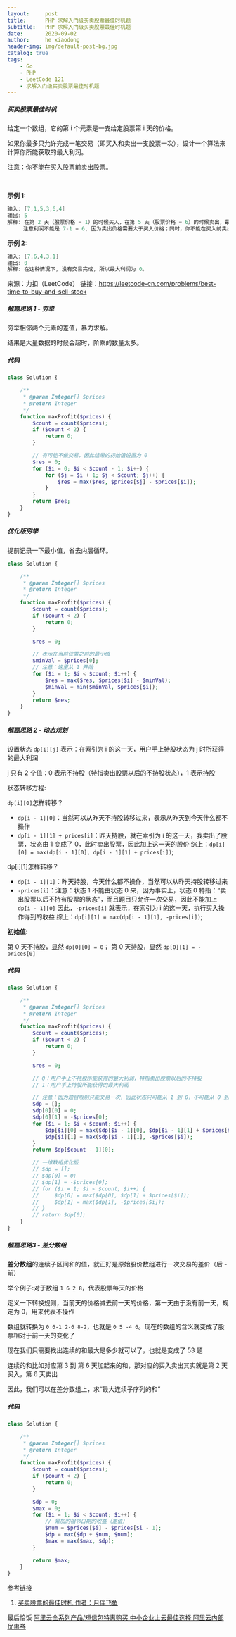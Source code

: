 ```yaml
---
layout:     post
title:      PHP 求解入门级买卖股票最佳时机题
subtitle:   PHP 求解入门级买卖股票最佳时机题
date:       2020-09-02
author:     he xiaodong
header-img: img/default-post-bg.jpg
catalog: true
tags:
    - Go
    - PHP
    - LeetCode 121
    - 求解入门级买卖股票最佳时机题
---
```



##### 买卖股票最佳时机
给定一个数组，它的第 i 个元素是一支给定股票第 i 天的价格。

如果你最多只允许完成一笔交易（即买入和卖出一支股票一次），设计一个算法来计算你所能获取的最大利润。

注意：你不能在买入股票前卖出股票。

 

**示例 1:**
```c
输入: [7,1,5,3,6,4]
输出: 5
解释: 在第 2 天（股票价格 = 1）的时候买入，在第 5 天（股票价格 = 6）的时候卖出，最大利润 = 6-1 = 5 。
     注意利润不能是 7-1 = 6, 因为卖出价格需要大于买入价格；同时，你不能在买入前卖出股票。
```

**示例 2:**
```c
输入: [7,6,4,3,1]
输出: 0
解释: 在这种情况下, 没有交易完成, 所以最大利润为 0。
```
来源：力扣（LeetCode）
链接：https://leetcode-cn.com/problems/best-time-to-buy-and-sell-stock


##### 解题思路 1 - 穷举
穷举相邻两个元素的差值，暴力求解。

结果是大量数据的时候会超时，阶乘的数量太多。

##### 代码
```php
class Solution {

    /**
     * @param Integer[] $prices
     * @return Integer
     */
    function maxProfit($prices) {
        $count = count($prices);
        if ($count < 2) {
            return 0;
        }

        // 有可能不做交易，因此结果的初始值设置为 0 
        $res = 0;
        for ($i = 0; $i < $count - 1; $i++) {
            for ($j = $i + 1; $j < $count; $j++) {
                $res = max($res, $prices[$j] - $prices[$i]);
            }
        }
        return $res;
    }
}
```

##### 优化版穷举
提前记录一下最小值，省去内层循环。

```php
class Solution {

    /**
     * @param Integer[] $prices
     * @return Integer
     */
    function maxProfit($prices) {
        $count = count($prices);
        if ($count < 2) {
            return 0;
        }

        $res = 0;

        // 表示在当前位置之前的最小值
        $minVal = $prices[0];
        // 注意：这里从 1 开始
        for ($i = 1; $i < $count; $i++) {
            $res = max($res, $prices[$i] - $minVal);
            $minVal = min($minVal, $prices[$i]);
        }
        return $res;
    }
}
```

##### 解题思路 2 - 动态规划
设置状态 `dp[i][j]` 表示：在索引为 i 的这一天，用户手上持股状态为 j 时所获得的最大利润

j 只有 2 个值：0 表示不持股（特指卖出股票以后的不持股状态），1 表示持股

状态转移方程:

`dp[i][0]`怎样转移？

- `dp[i - 1][0]`：当然可以从昨天不持股转移过来，表示从昨天到今天什么都不操作
- `dp[i - 1][1] + prices[i]`：昨天持股，就在索引为 i 的这一天，我卖出了股票，状态由 1 变成了 0，此时卖出股票，因此加上这一天的股价
综上：`dp[i][0] = max(dp[i - 1][0], dp[i - 1][1] + prices[i])`;

dp[i][1]怎样转移？

- `dp[i - 1][1]`：昨天持股，今天什么都不操作，当然可以从昨天持股转移过来
- `-prices[i]`：注意：状态 1 不能由状态 0 来，因为事实上，状态 0 特指：“卖出股票以后不持有股票的状态”，而且题目只允许一次交易，因此不能加上 `dp[i - 1][0]`
因此，`-prices[i]` 就表示，在索引为 i 的这一天，执行买入操作得到的收益
综上：`dp[i][1] = max(dp[i - 1][1], -prices[i])`;

**初始值:**

第 0 天不持股，显然 `dp[0][0] = 0`；
第 0 天持股，显然 `dp[0][1] = -prices[0]`


##### 代码
```php
class Solution {

    /**
     * @param Integer[] $prices
     * @return Integer
     */
    function maxProfit($prices) {
        $count = count($prices);
        if ($count < 2) {
            return 0;
        }

        $res = 0;

        // 0：用户手上不持股所能获得的最大利润，特指卖出股票以后的不持股
        // 1：用户手上持股所能获得的最大利润

        // 注意：因为题目限制只能交易一次，因此状态只可能从 1 到 0，不可能从 0 到 1
        $dp = [];
        $dp[0][0] = 0;
        $dp[0][1] = -$prices[0];
        for ($i = 1; $i < $count; $i++) {
            $dp[$i][0] = max($dp[$i - 1][0], $dp[$i - 1][1] + $prices[$i]);
            $dp[$i][1] = max($dp[$i - 1][1], -$prices[$i]);
        }
        return $dp[$count - 1][0];

        // 一维数组优化版
        // $dp = [];
        // $dp[0] = 0;
        // $dp[1] = -$prices[0];
        // for ($i = 1; $i < $count; $i++) {
        //     $dp[0] = max($dp[0], $dp[1] + $prices[$i]);
        //     $dp[1] = max($dp[1], -$prices[$i]);
        // }
        // return $dp[0];
    }
}
```

##### 解题思路3 - 差分数组
**差分数组**的连续子区间和的值，就正好是原始股价数组进行一次交易的差价（后 - 前）

举个例子:对于数组 `1 6 2 8`，代表股票每天的价格

定义一下转换规则，当前天的价格减去前一天的价格，第一天由于没有前一天，规定为 0，用来代表不操作

数组就转换为 `0 6-1 2-6 8-2`，也就是 `0 5 -4 6`。现在的数组的含义就变成了股票相对于前一天的变化了

现在我们只需要找出连续的和最大是多少就可以了，也就是变成了 53 题

连续的和比如对应第 3 到 第 6 天加起来的和，那对应的买入卖出其实就是第 2 天买入，第 6 天卖出

因此，我们可以在差分数组上，求“最大连续子序列的和”

##### 代码
```php
class Solution {

    /**
     * @param Integer[] $prices
     * @return Integer
     */
    function maxProfit($prices) {
        $count = count($prices);
        if ($count < 2) {
            return 0;
        }

        $dp = 0;
        $max = 0;
        for ($i = 1; $i < $count; $i++) {
            // 累加的相邻日期的收益（差值）
            $num = $prices[$i] - $prices[$i - 1];   
            $dp = max($dp + $num, $num);
            $max = max($max, $dp);
        }

        return $max;
    }
}
```

参考链接 
1. [买卖股票的最佳时机  作者：月伴飞鱼](https://upheart-man.github.io/2020/06/27/LeetCode/%E5%8A%A8%E6%80%81%E8%A7%84%E5%88%92/%E7%AE%80%E5%8D%95/%E4%B9%B0%E5%8D%96%E8%82%A1%E7%A5%A8%E7%9A%84%E6%9C%80%E4%BD%B3%E6%97%B6%E6%9C%BA/)


最后恰饭 [阿里云全系列产品/短信包特惠购买 中小企业上云最佳选择 阿里云内部优惠券](https://www.aliyun.com/minisite/goods?userCode=0amqgcs9)
